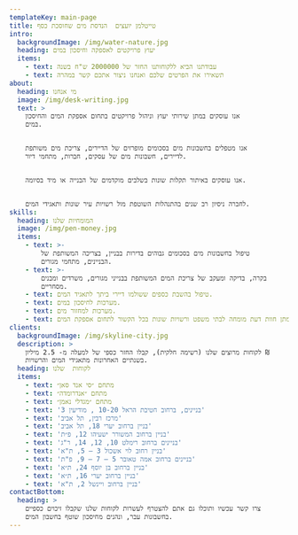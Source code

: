 ```yaml
---
templateKey: main-page
title: טייטלמן יועצים  הנדסת מים שחוסכת כסף
intro:
  backgroundImage: /img/water-nature.jpg
  heading: יעוץ פרויקטים לאספקה וחיסכון במים
  items:
    - text: עבודתנו הביא ללקוחותנו החזר של 2000000 ש"ח בשנה
    - text: תשאירו את הפרטים שלכם ואנחנו ניצור אתכם קשר במהרה
about:
  heading: מי אנחנו
  image: /img/desk-writing.jpg
  text: >
    אנו עוסקים במתן שירותי יעוץ וניהול פרויקטים בתחום אספקת המים והחיסכון
    במים.  


    אנו מטפלים בחשבונות מים בסכומים מופרזים של הדיירים, צריכת מים משותפת
    לדיירים, חשבונות מים של עסקים, חברות, מתחמי דיור.  


    אנו עוסקים באיתור תקלות שונות בשלבים מוקדמים של הבנייה או מיד בסיומה.  


    לחברה ניסיון רב שנים בהתנהלות השוטפת מול רשויות עיר שונות ותאגידי המים.  
skills:
  heading: המומחיות שלנו
  image: /img/pen-money.jpg
  items:
    - text: >-
        טיפול בחשבונות מים בסכומים גבוהים בדירות בבניין, בצריכה המשותפת של
        הבניינים, מתחמי מגורים.
    - text: >-
        בקרה, בדיקה ומעקב של צריכת המים המשותפת בבנייני מגורים, משרדים ומבנים
        מסחריים.
    - text: טיפול בהשבת כספים ששולמו דיירי ביתך לתאגיד המים.
    - text: מערכות לחיסכון במים.
    - text: מערכות למחזור מים.
    - text: מתן חוות דעת מומחה לבתי משפט ורשויות שונות בכל הקשור לתחום אספקת המים.
clients:
  backgroundImage: /img/skyline-city.jpg
  description: >
    לקוחות מרוצים שלנו (רשימה חלקית), קבלו החזר כספי של למעלה מ- 2.5 מיליון ₪
    בשנתיים האחרונות מתאגידי המים והרשויות.
  heading: לקוחות  שלנו
  items:
    - text: מתחם ״סי אנד סאן״
    - text: מתחם ״אנדרומדה״
    - text: מתחם ״מגדלי נאמן״
    - text: '3 בניינים, ברחוב חטיבת הראל 10-20 , מודיעין'
    - text: 'מרכז רבין, תל אביב'
    - text: 'בניין ברחוב יערי 18, תל אביב'
    - text: 'בניין ברחוב המשורר ישעיהו 12, פ״ת'
    - text: 'בניינים ברחוב רימלט 10, 12, 14, ר"ג'
    - text: 'בניין רחוב לוי אשכול 3 – 5, ת"א'
    - text: 'בניינים ברחוב אמה טאובר 5 – 7 – 9, פ"ת'
    - text: 'בניין ברחוב בן יוסף 24, ת״א'
    - text: 'בניין ברחוב יערי 16, ת״א'
    - text: 'בניין ברחוב ויינשל 2, ת"א'
contactBottom:
  heading: >
    צרו קשר עכשיו ותוכלו גם אתם להצטרף לעשרות לקוחות שלנו שקבלו זיכוים כספיים
    בחשבונות עבר, ונהנים מחיסכון שוטף בחשבון המים.
---
```


